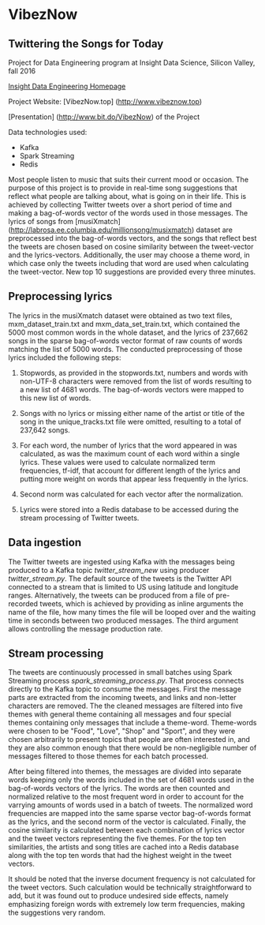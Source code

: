 # **VibezNow**

## **Twittering the Songs for Today**

Project for Data Engineering program at Insight Data Science, Silicon Valley, fall 2016

[Insight Data Engineering Homepage](http://www.insightdataengineering.com)

Project Website: [VibezNow.top] (http://www.vibeznow.top)

[Presentation] (http://www.bit.do/VibezNow) of the Project

Data technologies used:
- Kafka
- Spark Streaming
- Redis

Most people listen to music that suits their current mood or occasion. The purpose of this project is to provide in real-time song suggestions that reflect what people are talking about, what is going on in their life. This is achieved by collecting Twitter tweets over a short period of time and making a bag-of-words vector of the words used in those messages. The lyrics of songs from [musiXmatch] (http://labrosa.ee.columbia.edu/millionsong/musixmatch) dataset are preprocessed into the bag-of-words vectors, and the songs that reflect best the tweets are chosen based on cosine similarity between the tweet-vector and the lyrics-vectors. Additionally, the user may choose a theme word, in which case only the tweets including that word are used when calculating the tweet-vector. New top 10 suggestions are provided every three minutes.

## **Preprocessing lyrics**

The lyrics in the musiXmatch dataset were obtained as two text files, mxm_dataset_train.txt and mxm_data_set_train.txt, which contained the 5000 most common words in the whole dataset, and the lyrics of 237,662 songs in the sparse bag-of-words vector format of raw counts of words matching the list of 5000 words. The conducted preprocessing of those lyrics included the following steps:

1. Stopwords, as provided in the stopwords.txt, numbers and words with non-UTF-8 characters were removed from the list of words resulting to a new list of 4681 words. The bag-of-words vectors were mapped to this new list of words.

2. Songs with no lyrics or missing either name of the artist or title of the song in the unique_tracks.txt file were omitted, resulting to a total of 237,642 songs.

3. For each word, the number of lyrics that the word appeared in was calculated, as was the maximum count of each word within a single lyrics. These values were used to calculate normalized term frequencies, tf-idf, that account for different length of the lyrics and putting more weight on words that appear less frequently in the lyrics. 

4. Second norm was calculated for each vector after the normalization.

5. Lyrics were stored into a Redis database to be accessed during the stream processing of Twitter tweets.

## **Data ingestion**

The Twitter tweets are ingested using Kafka with the messages being produced to a Kafka topic *twitter_stream_new* using producer *twitter_stream.py*. The default source of the tweets is the Twitter API connected to a stream that is limited to US using latitude and longitude ranges. Alternatively, the tweets can be produced from a file of pre-recorded tweets, which is achieved by providing as inline arguments the name of the file, how many times the file will be looped over and the waiting time in seconds between two produced messages. The third argument allows controlling the message production rate. 

## **Stream processing**

The tweets are continuously processed in small batches using Spark Streaming process *spark_streaming_process.py*. That process connects directly to the Kafka topic to consume the messages. First the message parts are extracted from the incoming tweets, and links and non-letter characters are removed. The the cleaned messages are filtered into five themes with general theme containing all messages and four special themes containing only messages that include a theme-word. Theme-words were chosen to be "Food", "Love", "Shop" and "Sport", and they were chosen arbitrarily to present topics that people are often interested in, and they are also common enough that there would be non-negligible number of messages filtered to those themes for each batch processed.

After being filtered into themes, the messages are divided into separate words keeping only the words included in the set of 4681 words used in the bag-of-words vectors of the lyrics. The words are then counted and normalized relative to the most frequent word in order to account for the varrying amounts of words used in a batch of tweets. The normalized word frequencies are mapped into the same sparse vector bag-of-words format as the lyrics, and the second norm of the vector is calculated. Finally, the cosine similarity is calculated between each combination of lyrics vector and the tweet vectors representing the five themes. For the top ten similarities, the artists and song titles are cached into a Redis database along with the top ten words that had the highest weight in the tweet vectors.

It should be noted that the inverse document frequency is not calculated for the tweet vectors. Such calculation would be technically straightforward to add, but it was found out to produce undesired side effects, namely emphasizing foreign words with extremely low term frequencies, making the suggestions very random.

